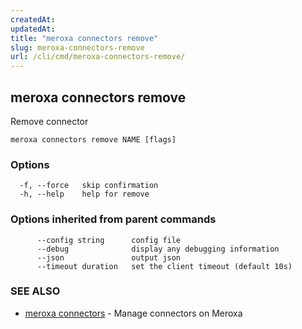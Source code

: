 ```yaml
---
createdAt: 
updatedAt: 
title: "meroxa connectors remove"
slug: meroxa-connectors-remove
url: /cli/cmd/meroxa-connectors-remove/
---
```

## meroxa connectors remove

Remove connector

```
meroxa connectors remove NAME [flags]
```

### Options

```
  -f, --force   skip confirmation
  -h, --help    help for remove
```

### Options inherited from parent commands

```
      --config string      config file
      --debug              display any debugging information
      --json               output json
      --timeout duration   set the client timeout (default 10s)
```

### SEE ALSO

* [meroxa connectors](/cli/cmd/meroxa-connectors/)	 - Manage connectors on Meroxa

